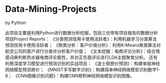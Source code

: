 # Data-Mining-Projects
by Python

此项目主要是利用Python进行数据分析挖掘，包括三份带有项目报告的数据分析项目Project Reports：
  《分类预测信用卡使用活跃者》：利用机器学习分类算法预测信用卡使用活跃者；
  《聚类分析：客户价值分析》：利用K-Means聚类算法对航空公司的客户进行分类并分析客户价值；
  《文本挖掘：电商评论分析》：结合情感词典判断热水器电商评论极性，并对正负面评论进行LDA主题聚类分析。
还有利用深度学习模型进行预测识别的实战项目：
  《波士顿房价预测》：构建单层神经网络模型预测房价；
  《MNIST手写数字识别》：构建简单神经网络模型识别数字1-9；
  《CNN图像识别问题》：构建CNN卷积神经网络模型识别图像。

